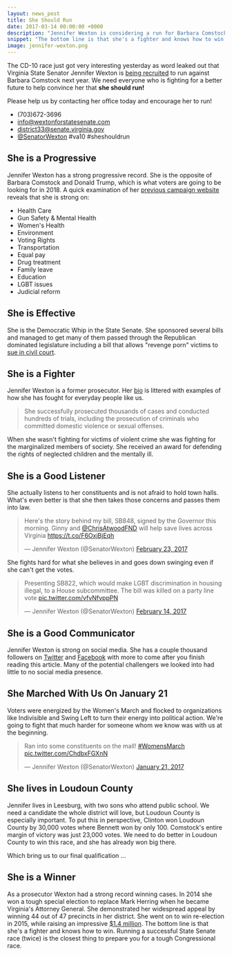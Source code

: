 ```yaml
---
layout: news_post
title: She Should Run
date: 2017-03-14 00:00:00 +0000
description: "Jennifer Wexton is considering a run for Barbara Comstock's Seat in Congress. Here's why she should run and why you should help us convince her."
snippet: "The bottom line is that she's a fighter and knows how to win. We need your help to encourage her to take the next step and help us retake the Congress."
image: jennifer-wexton.png
---
```


The CD-10 race just got very interesting yesterday as word leaked out that Virginia State Senator Jennifer Wexton is [being recruited](http://www.wextonforstatesenate.com/jennifers-bio) to run against Barbara Comstock next year. We need everyone who is fighting for a better future to help convince her that **she should run!**

<div id='promotion'>
  <p>Please help us by contacting her office today and encourage her to run!</p>
  <ul>
    <li>(703)672-3696</li>
    <li><a href='mailto:info@wextonforstatesenate.com'>info@wextonforstatesenate.com</a></li>
    <li><a href='mailto:district33@senate.virginia.gov'>district33@senate.virginia.gov</a></li>
    <li><a href='https://twitter.com/SenatorWexton'>@SenatorWexton</a> #va10 #sheshouldrun</li>
  </ul>
</div>

## She is a Progressive

Jennifer Wexton has a strong progressive record. She is the opposite of Barbara Comstock and Donald Trump, which is what voters are going to be looking for in 2018. A quick examination of her [previous campaign website](http://www.wextonforstatesenate.com/node/56) reveals that she is strong on:

* Health Care
* Gun Safety & Mental Health
* Women's Health
* Environment
* Voting Rights
* Transportation
* Equal pay
* Drug treatment
* Family leave
* Education
* LGBT issues
* Judicial reform

## She is Effective

She is the Democratic Whip in the State Senate. She sponsored several bills and managed to get many of them passed through the Republican dominated legislature including a bill that allows "revenge porn" victims to [sue in civil court](http://pilotonline.com/news/government/virginia/general-assembly-bill-would-allow-revenge-porn-victims-to-sue/article_0f1dfef7-82b9-56c9-9cf3-2557775ad1b1.html).

## She is a Fighter

Jennifer Wexton is a former prosecutor. Her [bio](http://www.wextonforstatesenate.com/jennifers-bio) is littered with examples of how she has fought for everyday people like us.

> She successfully prosecuted thousands of cases and conducted hundreds of trials, including the prosecution of criminals who committed domestic violence or sexual offenses.

When she wasn't fighting for victims of violent crime she was fighting for the marginalized members of society. She received an award for defending the rights of neglected children and the mentally ill.

## She is a Good Listener

She actually listens to her constituents and is not afraid to hold town halls. What's even better is that she then takes those concerns and passes them into law.

<blockquote class="twitter-tweet" data-lang="en"><p lang="en" dir="ltr">Here&#39;s the story behind my bill, SB848, signed by the Governor this morning. Ginny and <a href="https://twitter.com/ChrisAtwoodFND">@ChrisAtwoodFND</a> will help save lives across Virginia <a href="https://t.co/F6OxjBjEqh">https://t.co/F6OxjBjEqh</a></p>&mdash; Jennifer Wexton (@SenatorWexton) <a href="https://twitter.com/SenatorWexton/status/834862327451308035">February 23, 2017</a></blockquote>
<script async src="//platform.twitter.com/widgets.js" charset="utf-8"></script>

She fights hard for what she believes in and goes down swinging even if she can't get the votes.

<blockquote class="twitter-tweet" data-lang="en"><p lang="en" dir="ltr">Presenting SB822, which would make LGBT discrimination in housing illegal, to a House subcommittee. The bill was killed on a party line vote <a href="https://t.co/vfvNfvppPN">pic.twitter.com/vfvNfvppPN</a></p>&mdash; Jennifer Wexton (@SenatorWexton) <a href="https://twitter.com/SenatorWexton/status/831631335852752897">February 14, 2017</a></blockquote>
<script async src="//platform.twitter.com/widgets.js" charset="utf-8"></script>

## She is a Good Communicator

Jennifer Wexton is strong on social media. She has a couple thousand followers on [Twitter](https://twitter.com/SenatorWexton) and [Facebook](https://www.facebook.com/SenatorWexton) with more to come after you finish reading this article. Many of the potential challengers we looked into had little to no social media presence.

## She Marched With Us On January 21

Voters were energized by the Women's March and flocked to organizations like Indivisible and Swing Left to turn their energy into political action. We're going to fight that much harder for someone whom we know was with us at the beginning.

<blockquote class="twitter-tweet" data-lang="en"><p lang="en" dir="ltr">Ran into some constituents on the mall! <a href="https://twitter.com/hashtag/WomensMarch?src=hash">#WomensMarch</a> <a href="https://t.co/ChdbxFGXnN">pic.twitter.com/ChdbxFGXnN</a></p>&mdash; Jennifer Wexton (@SenatorWexton) <a href="https://twitter.com/SenatorWexton/status/822838858006007808">January 21, 2017</a></blockquote>
<script async src="//platform.twitter.com/widgets.js" charset="utf-8"></script>

## She lives in Loudoun County

Jennifer lives in Leesburg, with two sons who attend public school. We need a candidate the whole district will love, but Loudoun County is especially important. To put this in perspective, Clinton won Loudoun County by 30,000 votes where Bennett won by only 100. Comstock's entire margin of victory was just 23,000 votes. We need to do better in Loudoun County to win this race, and she has already won big there.

Which bring us to our final qualification ...

## She is a Winner

As a prosecutor Wexton had a strong record winning cases. In 2014 she won a tough special election to replace Mark Herring when he became Virginia's Attorney General. She demonstrated her widespread appeal by winning 44 out of 47 precincts in her district. She went on to win re-election in 2015, while raising an impressive [$1.4 million](https://www.followthemoney.org/). The bottom line is that she's a fighter and knows how to win. Running a successful State Senate race (twice) is the closest thing to prepare you for a tough Congressional race.
